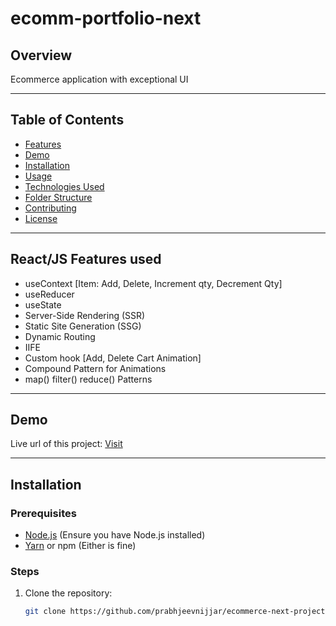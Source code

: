 # ecomm-portfolio-next

## Overview

Ecommerce application with exceptional UI

---

## Table of Contents

- [Features](#features)
- [Demo](#demo)
- [Installation](#installation)
- [Usage](#usage)
- [Technologies Used](#technologies-used)
- [Folder Structure](#folder-structure)
- [Contributing](#contributing)
- [License](#license)

---
## React/JS Features used
- useContext [Item: Add, Delete, Increment qty, Decrement Qty]
- useReducer
- useState
- Server-Side Rendering (SSR)
- Static Site Generation (SSG)
- Dynamic Routing
- IIFE
- Custom hook [Add, Delete Cart Animation]
- Compound Pattern for Animations
- map() filter() reduce() Patterns
---

## Demo

Live url of this project: [Visit](https://ecomm.prabhjeevnijjar.com/)

---

## Installation

### Prerequisites

- [Node.js](https://nodejs.org/) (Ensure you have Node.js installed)
- [Yarn](https://yarnpkg.com/) or npm (Either is fine)

### Steps

1. Clone the repository:
   ```bash
   git clone https://github.com/prabhjeevnijjar/ecommerce-next-project.git
   ```
